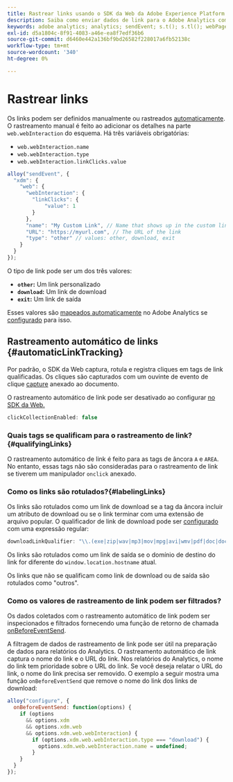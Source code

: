```yaml
---
title: Rastrear links usando o SDK da Web da Adobe Experience Platform
description: Saiba como enviar dados de link para o Adobe Analytics com o Experience Platform Web SDK
keywords: adobe analytics; analytics; sendEvent; s.t(); s.tl(); webPageDetails; pageViews; webInteraction; interação da web; exibições de página; rastreamento de link; links; rastrear links; clickCollection; coleta de cliques;
exl-id: d5a1804c-8f91-4083-a46e-ea8f7edf36b6
source-git-commit: d6460e442a136bf9bd26582f228017a6fb52138c
workflow-type: tm+mt
source-wordcount: '340'
ht-degree: 0%

---
```


# Rastrear links

Os links podem ser definidos manualmente ou rastreados [automaticamente](#automaticLinkTracking). O rastreamento manual é feito ao adicionar os detalhes na parte `web.webInteraction` do esquema. Há três variáveis obrigatórias:

* `web.webInteraction.name`
* `web.webInteraction.type`
* `web.webInteraction.linkClicks.value`

```javascript
alloy("sendEvent", {
  "xdm": {
    "web": {
      "webInteraction": {
        "linkClicks": {
            "value": 1
        }
      },
      "name": "My Custom Link", // Name that shows up in the custom links report
      "URL": "https://myurl.com", // The URL of the link
      "type": "other" // values: other, download, exit
    }
  }
});
```

O tipo de link pode ser um dos três valores:

* **`other`:** Um link personalizado
* **`download`:** Um link de download
* **`exit`:** Um link de saída

Esses valores são [mapeados automaticamente](adobe-analytics/automatically-mapped-vars.md) no Adobe Analytics se [configurado](adobe-analytics/analytics-overview.md) para isso.

## Rastreamento automático de links {#automaticLinkTracking}

Por padrão, o SDK da Web captura, rotula e registra cliques em tags de link qualificadas. Os cliques são capturados com um ouvinte de evento de clique [capture](https://www.w3.org/TR/uievents/#capture-phase) anexado ao documento.

O rastreamento automático de link pode ser desativado ao configurar [no SDK da Web.](../fundamentals/configuring-the-sdk.md#clickCollectionEnabled)

```javascript
clickCollectionEnabled: false
```

### Quais tags se qualificam para o rastreamento de link?{#qualifyingLinks}

O rastreamento automático de link é feito para as tags de âncora `A` e `AREA`. No entanto, essas tags não são consideradas para o rastreamento de link se tiverem um manipulador `onclick` anexado.

### Como os links são rotulados?{#labelingLinks}

Os links são rotulados como um link de download se a tag da âncora incluir um atributo de download ou se o link terminar com uma extensão de arquivo popular. O qualificador de link de download pode ser [configurado](../fundamentals/configuring-the-sdk.md) com uma expressão regular:

```javascript
downloadLinkQualifier: "\\.(exe|zip|wav|mp3|mov|mpg|avi|wmv|pdf|doc|docx|xls|xlsx|ppt|pptx)$"
```

Os links são rotulados como um link de saída se o domínio de destino do link for diferente do `window.location.hostname` atual.

Os links que não se qualificam como link de download ou de saída são rotulados como &quot;outros&quot;.

### Como os valores de rastreamento de link podem ser filtrados?

Os dados coletados com o rastreamento automático de link podem ser inspecionados e filtrados fornecendo uma função de retorno de chamada [onBeforeEventSend](../fundamentals/tracking-events.md#modifying-events-globally).

A filtragem de dados de rastreamento de link pode ser útil na preparação de dados para relatórios do Analytics. O rastreamento automático de link captura o nome do link e o URL do link. Nos relatórios do Analytics, o nome do link tem prioridade sobre o URL do link. Se você deseja relatar o URL do link, o nome do link precisa ser removido. O exemplo a seguir mostra uma função `onBeforeEventSend` que remove o nome do link dos links de download:

```javascript
alloy("configure", {
  onBeforeEventSend: function(options) {
    if (options
      && options.xdm
      && options.xdm.web
      && options.xdm.web.webInteraction) {
        if (options.xdm.web.webInteraction.type === "download") {
          options.xdm.web.webInteraction.name = undefined;
        }
    }
  }
});
```

